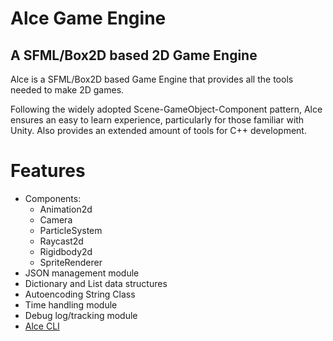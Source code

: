 # Alce Game Engine

## A SFML/Box2D based 2D Game Engine

Alce is a SFML/Box2D based Game Engine that provides all the tools needed to make 2D games.

Following the widely adopted Scene-GameObject-Component pattern, Alce ensures an easy to learn experience, particularly for those familiar with Unity. Also provides an extended amount of tools for C++ development.

# Features

* Components:
    * Animation2d
    * Camera
    * ParticleSystem
    * Raycast2d
    * Rigidbody2d
    * SpriteRenderer
* JSON management module
* Dictionary and List data structures
* Autoencoding String Class
* Time handling module
* Debug log/tracking module
* <a href="Documents/CLI/cli.md">Alce CLI</a>
